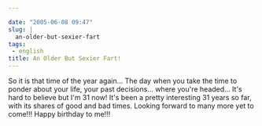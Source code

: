 ```yaml
---

date: "2005-06-08 09:47"
slug: |
  an-older-but-sexier-fart
tags:
 - english
title: An Older But Sexier Fart!
---
```


So it is that time of the year again... The day when you take the time
to ponder about your life, your past decisions... where you're headed...
It's hard to believe but I'm 31 now! It's been a pretty interesting 31
years so far, with its shares of good and bad times. Looking forward to
many more yet to come!!! Happy birthday to me!!!
